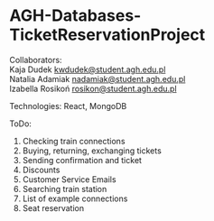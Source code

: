 # AGH-Databases-TicketReservationProject

Collaborators:<br />
Kaja Dudek kwdudek@student.agh.edu.pl<br />
Natalia Adamiak nadamiak@student.agh.edu.pl<br />
Izabella Rosikoń rosikon@student.agh.edu.pl<br />

Technologies: React, MongoDB

ToDo:

1. Checking train connections
2. Buying, returning, exchanging tickets
3. Sending confirmation and ticket
4. Discounts
5. Customer Service Emails
6. Searching train station
7. List of example connections
8. Seat reservation
